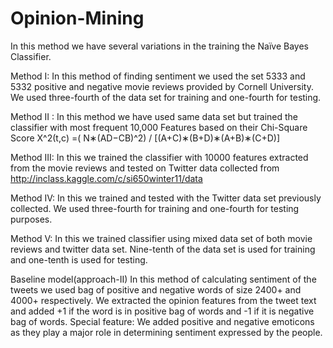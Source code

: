# Opinion-Mining
In this method we have several variations in the training the Naïve Bayes Classifier.

Method I:
In this method of finding sentiment we used the set 5333 and 5332 positive and negative movie reviews provided by Cornell University.
We used three-fourth of the data set for training and one-fourth for testing.

Method II :
In this method we have used same data set but trained the classifier with most frequent 10,000 Features based on their Chi-Square Score
                  Χ^2(t,c) =( N∗(AD−CB)^2) / [(A+C)∗(B+D)∗(A+B)∗(C+D)]
				  
Method III:
In this we trained the classifier with 10000 features extracted from the movie reviews
 and tested on Twitter data collected from      http://inclass.kaggle.com/c/si650winter11/data
 
Method IV:
In this  we trained  and tested with the Twitter data set previously collected. We used  three-fourth for  training and one-fourth for testing purposes.

Method V:
In this we trained classifier using mixed data set of both movie reviews and twitter data set. Nine-tenth of the data set is used for training and one-tenth is used for testing.


Baseline model(approach-II)
  In this method of calculating sentiment of the tweets we used bag of positive and negative words of size 2400+ and 4000+ respectively.
We extracted the opinion features from the tweet text and added +1 if the word is in positive bag of words and -1 if it is negative bag of words.
Special feature: We added positive and negative emoticons as they play a major role in determining sentiment expressed by the people.
 
  

